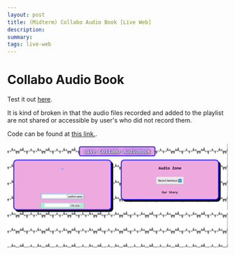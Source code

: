 ```yaml
---
layout: post
title: (Midterm) Collabo Audio Book [Live Web]
description: 
summary: 
tags: live-web 
---
```

<h1>Collabo Audio Book</h1>

Test it out [here](https://sh4712.itp.io/).

It is kind of broken in that the audio files recorded and added to the playlist are not shared or accessible by user's who did not record them. 

Code can be found at [this link.](https://github.com/ratemypraxis/liveCollaboAudioBook).

![](https://raw.githubusercontent.com/ratemypraxis/itp/master/media/audioBook.PNG)
